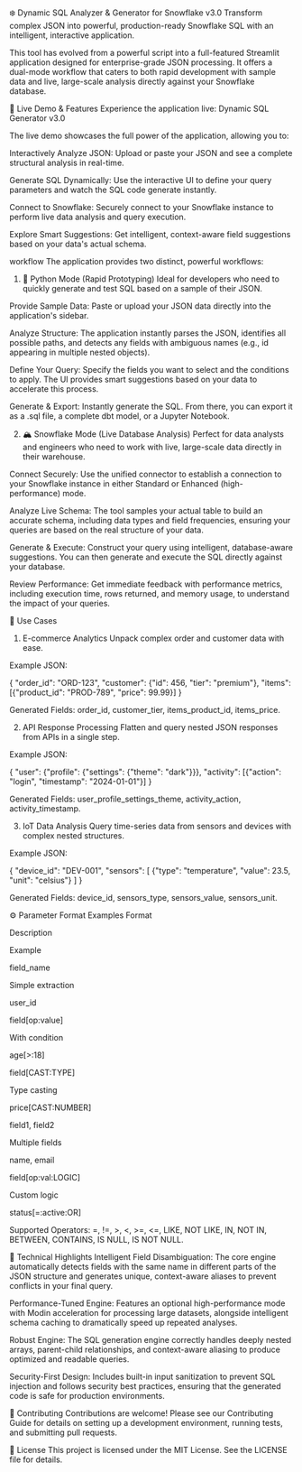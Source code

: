 ❄️ Dynamic SQL Analyzer & Generator for Snowflake v3.0
Transform complex JSON into powerful, production-ready Snowflake SQL with an intelligent, interactive application.

This tool has evolved from a powerful script into a full-featured Streamlit application designed for enterprise-grade JSON processing. It offers a dual-mode workflow that caters to both rapid development with sample data and live, large-scale analysis directly against your Snowflake database.

🚀 Live Demo & Features
Experience the application live: Dynamic SQL Generator v3.0

The live demo showcases the full power of the application, allowing you to:

Interactively Analyze JSON: Upload or paste your JSON and see a complete structural analysis in real-time.

Generate SQL Dynamically: Use the interactive UI to define your query parameters and watch the SQL code generate instantly.

Connect to Snowflake: Securely connect to your Snowflake instance to perform live data analysis and query execution.

Explore Smart Suggestions: Get intelligent, context-aware field suggestions based on your data's actual schema.

workflow
The application provides two distinct, powerful workflows:

1. 🐍 Python Mode (Rapid Prototyping)
Ideal for developers who need to quickly generate and test SQL based on a sample of their JSON.

Provide Sample Data: Paste or upload your JSON data directly into the application's sidebar.

Analyze Structure: The application instantly parses the JSON, identifies all possible paths, and detects any fields with ambiguous names (e.g., id appearing in multiple nested objects).

Define Your Query: Specify the fields you want to select and the conditions to apply. The UI provides smart suggestions based on your data to accelerate this process.

Generate & Export: Instantly generate the SQL. From there, you can export it as a .sql file, a complete dbt model, or a Jupyter Notebook.

2. 🏔️ Snowflake Mode (Live Database Analysis)
Perfect for data analysts and engineers who need to work with live, large-scale data directly in their warehouse.

Connect Securely: Use the unified connector to establish a connection to your Snowflake instance in either Standard or Enhanced (high-performance) mode.

Analyze Live Schema: The tool samples your actual table to build an accurate schema, including data types and field frequencies, ensuring your queries are based on the real structure of your data.

Generate & Execute: Construct your query using intelligent, database-aware suggestions. You can then generate and execute the SQL directly against your database.

Review Performance: Get immediate feedback with performance metrics, including execution time, rows returned, and memory usage, to understand the impact of your queries.

🎯 Use Cases
1. E-commerce Analytics
Unpack complex order and customer data with ease.

Example JSON:

{
  "order_id": "ORD-123",
  "customer": {"id": 456, "tier": "premium"},
  "items": [{"product_id": "PROD-789", "price": 99.99}]
}

Generated Fields: order_id, customer_tier, items_product_id, items_price.

2. API Response Processing
Flatten and query nested JSON responses from APIs in a single step.

Example JSON:

{
  "user": {"profile": {"settings": {"theme": "dark"}}},
  "activity": [{"action": "login", "timestamp": "2024-01-01"}]
}

Generated Fields: user_profile_settings_theme, activity_action, activity_timestamp.

3. IoT Data Analysis
Query time-series data from sensors and devices with complex nested structures.

Example JSON:

{
  "device_id": "DEV-001",
  "sensors": [
    {"type": "temperature", "value": 23.5, "unit": "celsius"}
  ]
}

Generated Fields: device_id, sensors_type, sensors_value, sensors_unit.

⚙️ Parameter Format Examples
Format

Description

Example

field_name

Simple extraction

user_id

field[op:value]

With condition

age[>:18]

field[CAST:TYPE]

Type casting

price[CAST:NUMBER]

field1, field2

Multiple fields

name, email

field[op:val:LOGIC]

Custom logic

status[=:active:OR]

Supported Operators: =, !=, >, <, >=, <=, LIKE, NOT LIKE, IN, NOT IN, BETWEEN, CONTAINS, IS NULL, IS NOT NULL.

🔧 Technical Highlights
Intelligent Field Disambiguation: The core engine automatically detects fields with the same name in different parts of the JSON structure and generates unique, context-aware aliases to prevent conflicts in your final query.

Performance-Tuned Engine: Features an optional high-performance mode with Modin acceleration for processing large datasets, alongside intelligent schema caching to dramatically speed up repeated analyses.

Robust Engine: The SQL generation engine correctly handles deeply nested arrays, parent-child relationships, and context-aware aliasing to produce optimized and readable queries.

Security-First Design: Includes built-in input sanitization to prevent SQL injection and follows security best practices, ensuring that the generated code is safe for production environments.

🤝 Contributing
Contributions are welcome! Please see our Contributing Guide for details on setting up a development environment, running tests, and submitting pull requests.

📝 License
This project is licensed under the MIT License. See the LICENSE file for details.
